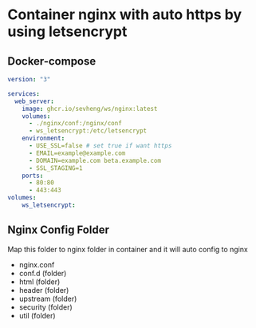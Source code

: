 # Container nginx with auto https by using letsencrypt

## Docker-compose

```yml
version: "3"

services:
  web_server:
    image: ghcr.io/sevheng/ws/nginx:latest
    volumes:
      - ./nginx/conf:/nginx/conf
      - ws_letsencrypt:/etc/letsencrypt
    environment:
      - USE_SSL=false # set true if want https
      - EMAIL=example@example.com
      - DOMAIN=example.com beta.example.com
      - SSL_STAGING=1
    ports:
      - 80:80
      - 443:443
volumes:
    ws_letsencrypt:
```

## Nginx Config Folder

Map this folder to nginx folder in container and it will auto config to nginx

- nginx.conf
- conf.d (folder)
- html (folder)
- header (folder)
- upstream (folder)
- security (folder)
- util (folder)
